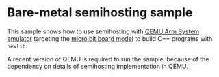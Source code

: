# Bare-metal semihosting sample

This sample shows how to use semihosting with
[QEMU Arm System emulator](https://www.qemu.org/docs/master/system/target-arm.html)
targeting the
[micro:bit board model](https://www.qemu.org/2019/05/22/microbit/)
to build C++ programs with `newlib`.

A recent version of QEMU is required to run the sample, because of the
dependency on details of semihosting implementation in QEMU.
